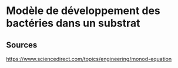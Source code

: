 # Modèle de développement des bactéries dans un substrat

## Sources
https://www.sciencedirect.com/topics/engineering/monod-equation
